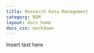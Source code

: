 ```yaml
---
title: Research Data Management
category: RDM
layout: docs_home
docs_css: markdown
---
```


Insert text here